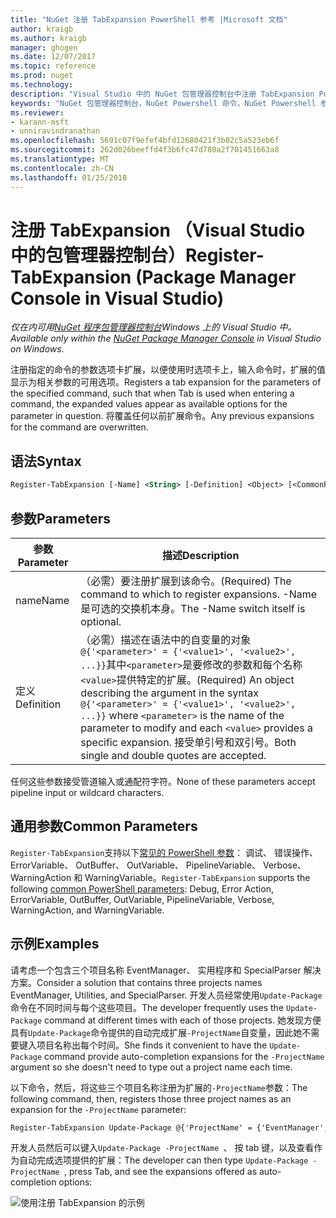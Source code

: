 ```yaml
---
title: "NuGet 注册 TabExpansion PowerShell 参考 |Microsoft 文档"
author: kraigb
ms.author: kraigb
manager: ghogen
ms.date: 12/07/2017
ms.topic: reference
ms.prod: nuget
ms.technology: 
description: "Visual Studio 中的 NuGet 包管理器控制台中注册 TabExpansion PowerShell 命令参考。"
keywords: "NuGet 包管理器控制台，NuGet Powershell 命令，NuGet Powershell 参考，注册 TabExpansion"
ms.reviewer:
- karann-msft
- unniravindranathan
ms.openlocfilehash: 5691c07f9efef4bfd12680421f3b02c5a523eb6f
ms.sourcegitcommit: 262d026beeffd4f3b6fc47d780a2f701451663a8
ms.translationtype: MT
ms.contentlocale: zh-CN
ms.lasthandoff: 01/25/2018
---
```

# <a name="register-tabexpansion-package-manager-console-in-visual-studio"></a><span data-ttu-id="e5e56-104">注册 TabExpansion （Visual Studio 中的包管理器控制台）</span><span class="sxs-lookup"><span data-stu-id="e5e56-104">Register-TabExpansion (Package Manager Console in Visual Studio)</span></span>

<span data-ttu-id="e5e56-105">*仅在内可用[NuGet 程序包管理器控制台](Package-Manager-Console.md)Windows 上的 Visual Studio 中。*</span><span class="sxs-lookup"><span data-stu-id="e5e56-105">*Available only within the [NuGet Package Manager Console](Package-Manager-Console.md) in Visual Studio on Windows.*</span></span>

<span data-ttu-id="e5e56-106">注册指定的命令的参数选项卡扩展，以便使用时选项卡上，输入命令时，扩展的值显示为相关参数的可用选项。</span><span class="sxs-lookup"><span data-stu-id="e5e56-106">Registers a tab expansion for the parameters of the specified command, such that when Tab is used when entering a command, the expanded values appear as available options for the parameter in question.</span></span> <span data-ttu-id="e5e56-107">将覆盖任何以前扩展命令。</span><span class="sxs-lookup"><span data-stu-id="e5e56-107">Any previous expansions for the command are overwritten.</span></span>

## <a name="syntax"></a><span data-ttu-id="e5e56-108">语法</span><span class="sxs-lookup"><span data-stu-id="e5e56-108">Syntax</span></span>

```ps
Register-TabExpansion [-Name] <String> [-Definition] <Object> [<CommonParameters>]
```

## <a name="parameters"></a><span data-ttu-id="e5e56-109">参数</span><span class="sxs-lookup"><span data-stu-id="e5e56-109">Parameters</span></span>

| <span data-ttu-id="e5e56-110">参数</span><span class="sxs-lookup"><span data-stu-id="e5e56-110">Parameter</span></span> | <span data-ttu-id="e5e56-111">描述</span><span class="sxs-lookup"><span data-stu-id="e5e56-111">Description</span></span> |
| --- | --- |
| <span data-ttu-id="e5e56-112">name</span><span class="sxs-lookup"><span data-stu-id="e5e56-112">Name</span></span> | <span data-ttu-id="e5e56-113">（必需）要注册扩展到该命令。</span><span class="sxs-lookup"><span data-stu-id="e5e56-113">(Required) The command to which to register expansions.</span></span> <span data-ttu-id="e5e56-114">-Name 是可选的交换机本身。</span><span class="sxs-lookup"><span data-stu-id="e5e56-114">The -Name switch itself is optional.</span></span> |
| <span data-ttu-id="e5e56-115">定义</span><span class="sxs-lookup"><span data-stu-id="e5e56-115">Definition</span></span> | <span data-ttu-id="e5e56-116">（必需）描述在语法中的自变量的对象`@{'<parameter>' = {'<value1>', '<value2>', ...}}`其中`<parameter>`是要修改的参数和每个名称`<value>`提供特定的扩展。</span><span class="sxs-lookup"><span data-stu-id="e5e56-116">(Required) An object describing the argument in the syntax `@{'<parameter>' = {'<value1>', '<value2>', ...}}` where `<parameter>` is the name of the parameter to modify and each `<value>` provides a specific expansion.</span></span> <span data-ttu-id="e5e56-117">接受单引号和双引号。</span><span class="sxs-lookup"><span data-stu-id="e5e56-117">Both single and double quotes are accepted.</span></span> |

<span data-ttu-id="e5e56-118">任何这些参数接受管道输入或通配符字符。</span><span class="sxs-lookup"><span data-stu-id="e5e56-118">None of these parameters accept pipeline input or wildcard characters.</span></span>

## <a name="common-parameters"></a><span data-ttu-id="e5e56-119">通用参数</span><span class="sxs-lookup"><span data-stu-id="e5e56-119">Common Parameters</span></span>

<span data-ttu-id="e5e56-120">`Register-TabExpansion`支持以下[常见的 PowerShell 参数](http://go.microsoft.com/fwlink/?LinkID=113216)： 调试、 错误操作、 ErrorVariable、 OutBuffer、 OutVariable、 PipelineVariable、 Verbose、 WarningAction 和 WarningVariable。</span><span class="sxs-lookup"><span data-stu-id="e5e56-120">`Register-TabExpansion` supports the following [common PowerShell parameters](http://go.microsoft.com/fwlink/?LinkID=113216): Debug, Error Action, ErrorVariable, OutBuffer, OutVariable, PipelineVariable, Verbose, WarningAction, and WarningVariable.</span></span>

## <a name="examples"></a><span data-ttu-id="e5e56-121">示例</span><span class="sxs-lookup"><span data-stu-id="e5e56-121">Examples</span></span>

<span data-ttu-id="e5e56-122">请考虑一个包含三个项目名称 EventManager、 实用程序和 SpecialParser 解决方案。</span><span class="sxs-lookup"><span data-stu-id="e5e56-122">Consider a solution that contains three projects names EventManager, Utilities, and SpecialParser.</span></span> <span data-ttu-id="e5e56-123">开发人员经常使用`Update-Package`命令在不同时间与每个这些项目。</span><span class="sxs-lookup"><span data-stu-id="e5e56-123">The developer frequently uses the `Update-Package` command at different times with each of those projects.</span></span> <span data-ttu-id="e5e56-124">她发现方便具有`Update-Package`命令提供的自动完成扩展`-ProjectName`自变量，因此她不需要键入项目名称出每个时间。</span><span class="sxs-lookup"><span data-stu-id="e5e56-124">She finds it convenient to have the `Update-Package` command provide auto-completion expansions for the `-ProjectName` argument so she doesn't need to type out a project name each time.</span></span> 

<span data-ttu-id="e5e56-125">以下命令，然后，将这些三个项目名称注册为扩展的`-ProjectName`参数：</span><span class="sxs-lookup"><span data-stu-id="e5e56-125">The following command, then, registers those three project names as an expansion for the `-ProjectName` parameter:</span></span>

```ps
Register-TabExpansion Update-Package @{'ProjectName' = {'EventManager', 'Utilities', 'SpecialParser'}}    
```

<span data-ttu-id="e5e56-126">开发人员然后可以键入`Update-Package -ProjectName `、 按 tab 键，以及查看作为自动完成选项提供的扩展：</span><span class="sxs-lookup"><span data-stu-id="e5e56-126">The developer can then type `Update-Package -ProjectName `, press Tab, and see the expansions offered as auto-completion options:</span></span>

![使用注册 TabExpansion 的示例](media/Register-TabExpansion-Example.png)
